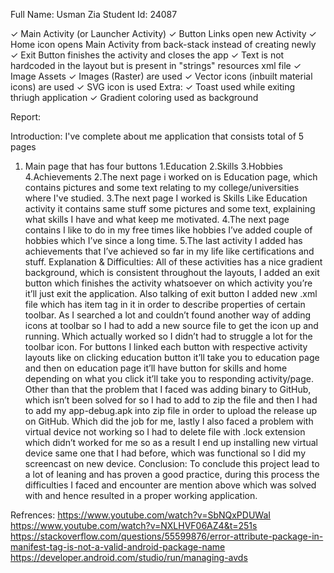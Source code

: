 Full Name:  Usman Zia
Student Id: 24087

✓ Main Activity (or Launcher Activity)
✓ Button Links open new Activity 
✓ Home icon opens Main Activity from back-stack instead of creating newly
✓ Exit Button finishes the activity and closes the app
✓ Text is not hardcoded in the layout but is present in "strings" resources xml file
✓ Image Assets
✓ Images (Raster) are used
✓ Vector icons (inbuilt material icons) are used
✓ SVG icon is used
Extra:
✓ Toast used while exiting thriugh application
✓ Gradient coloring used as background

Report:

Introduction:
I've complete about me application that consists total of 5 pages 
1. Main page that has four buttons 
	1.Education
	2.Skills
	3.Hobbies
	4.Achievements
2.The next page i worked on is Education page, which contains pictures and some text relating to my college/universities where I've studied.
3.The next page I worked is Skills Like Education activity it contains same stuff some pictures and some text, explaining what skills I have and what keep me motivated.
4.The next page contains I like to do in my free times like hobbies I’ve added couple of hobbies which I’ve since a long time.
5.The last activity I added has achievements that I’ve achieved so far in my life like certifications and stuff.
Explanation & Difficulties:
All of these activities has a nice gradient background, which is consistent throughout the layouts, I added an exit button which finishes the activity whatsoever on which activity you’re it’ll just exit the application.
Also talking of exit button I added new .xml file which has item tag in it in order to describe properties of certain toolbar. As I searched a lot and couldn’t found another way of adding icons at toolbar so I had to add a new source file to get the icon up and running. Which actually worked so I didn’t had to struggle a lot for the toolbar icon.
For buttons I linked each button with respective activity layouts like on clicking education button it’ll take you to education page and then on education page it’ll have button for skills and home depending on what you click it’ll take you to responding activity/page.
Other than that the problem that I faced was adding binary to GitHub, which isn’t been solved for so I had to add to zip the file and then I had to add my app-debug.apk into zip file in order to upload the release up on GitHub.
Which did the job for me, lastly I also faced a problem with virtual device not working so I had to delete file with .lock extension which didn’t worked for me so as a result I end up installing new virtual device same one that I had before, which was functional so I did my screencast on new device.
Conclusion:
To conclude this project lead to a lot of leaning and has proven a good practice, during this process the difficulties I faced and encounter are mention above which was solved with and hence resulted in a proper working application.

Refrences:
https://www.youtube.com/watch?v=SbNQxPDUWaI
https://www.youtube.com/watch?v=NXLHVF06AZ4&t=251s
https://stackoverflow.com/questions/55599876/error-attribute-package-in-manifest-tag-is-not-a-valid-android-package-name
https://developer.android.com/studio/run/managing-avds

